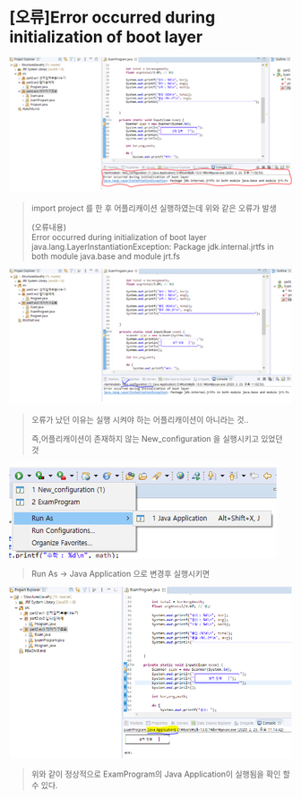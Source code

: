 # [오류]Error occurred during initialization of boot layer



![image-20200223230837153](image\image-20200223230837153.png)

> import project 를 한 후 어플리캐이션 실행하였는데 위와 같은 오류가 발생
>
> (오류내용)  
> Error occurred during initialization of boot layer  
> java.lang.LayerInstantiationException: Package jdk.internal.jrtfs in both module java.base and module jrt.fs  



![image-20200223230933863](image\image-20200223230933863.png)

> 오류가 났던 이유는 실행 시켜야 하는 어플리캐이션이 아니라는 것..
>
> 즉,어플리캐이션이 존재하지 않는  New_configuration 을 실행시키고 있었던 것 

![image-20200223231431793](image\image-20200223231431793.png)
>Run As -> Java Application 으로 변경후 실행시키면

![image-20200223231534904](image\image-20200223231534904.png)

> 위와 같이 정상적으로 ExamProgram의 Java Application이 실행됨을 확인 할 수 있다.

